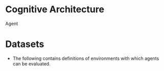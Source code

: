 # Cognitive Architecture

Agent

# Datasets

* The following contains definitions of environments with which agents can be evaluated.
